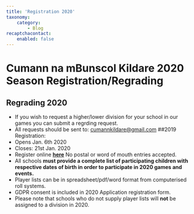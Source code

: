```yaml
---
title: 'Registration 2020'
taxonomy:
    category:
        - Blog
recaptchacontact:
    enabled: false
---
```


# Cumann na mBunscol Kildare 2020 Season Registration/Regrading

## Regrading 2020 ##
* If you wish to request a higher/lower division for your school in our games you can submit a regrding request.
* All requests should be sent to: cumannkildare@gmail.com
##2019 Registration: 
* Opens Jan. 6th 2020
* Closes: 21st Jan. 2020
* Register online **[here](https://docs.google.com/forms/d/e/1FAIpQLSdfXtpaVOvJv2Fkq9Y4TKDonuv69V67wo8X1JfDmiChc4-qhA/viewform?usp=sf_link)** No postal or word of mouth entries accepted.
* All schools **must provide a complete list of participating children with respective dates of birth in order to participate in 2020 games and events.**
* Player lists can be in spreadsheet/pdf/word format from computerised roll systems. 
* GDPR consent is included in 2020 Application registration form.
* Please note that schools who do not supply player lists will **not** be assigned to a division in 2020.

